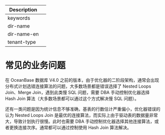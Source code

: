 | Description   |                 |
|---------------|-----------------|
| keywords      |                 |
| dir-name      |                 |
| dir-name-en   |                 |
| tenant-type   |                 |

# 常见的业务问题

在 OceanBase 数据库 V4.0 之前的版本，由于优化器的二阶段架构，通常会出现分布式计划选错连接算法的问题，大多数场景都是错误选择了 Nested Loops Join、Merge Join，遇到此类慢 SQL 问题，需要 DBA 手动控制优化器选择 Hash Join 算法（大多数场景都可以通过这个方式解决慢 SQL 问题）。

还有一类问题是因为统计信息不够准确，基表的行数估计严重偏小，优化器错误的认为 Nested Loops Join 是最优的连接算法，而实际上由于驱动表的数据量非常大，导致计划执行很慢。此时也需要 DBA 手动控制优化器选择其他连接算法，或者更换连接次序。通常都可以通过控制使用 Hash Join 算法解决。
